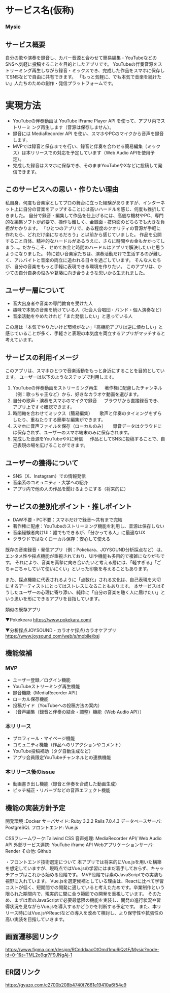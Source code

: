 # サービス名(仮称)
### Mysic


## サービス概要
自分の歌や演奏を録音し、カバー音源と合わせて簡易編集・YouTubeなどのSNSへ気軽に投稿することを目的としたアプリです。
YouTubeの伴奏音源をストリーミング再生しながら録音・ミックスでき、完成した作品をスマホに保存してSNSなどで自由に共有できます。
「もっと気軽に、でも本気で音楽を続けたい」人たちのための創作・発信プラットフォームです。
# 実現方法
* YouTubeの伴奏動画は YouTube IFrame Player API を使って、アプリ内でストリーミ ング再生します（音源は保存しません）。
* 録音には MediaRecorder API を使い、スマホやPCのマイクから音声を録音します。
* MVPでは録音と保存までを行い、録音と伴奏を合わせる簡易編集（ミックス）は本リリースでの対応を予定しています（Web Audio APIを使用予定）。
* 完成した録音はスマホに保存でき、そのままYouTubeやXなどに投稿して発信できます。


## このサービスへの思い・作りたい理由
私自身、何度も音楽家としてプロの舞台に立った経験がありますが、インターネット上に自分の音楽をアップすることには高いハードルを感じ、何度も挫折してきました。
自分で録音・編集して作品を仕上げるには、高価な機材やPC、専門的な編集ソフトが必要で、操作も難しく、金銭面・技術面のどちらでも大きな負担がかかります。
「ひとつのアプリで、ある程度のクオリティの音源が手軽に作れたら、どれだけ楽になるだろう」と以前から感じていました。
作品を公開すること自体、精神的なハードルがあるうえに、さらに時間やお金もかかってしまう…。だからこそ、せめてお金と時間のハードルはアプリで解決したいと思うようになりました。
特に若い音楽家たちは、演奏活動だけで生活するのが難しく、アルバイトと音楽の両立に追われる日々を過ごしています。
そんな人たちが、自分の音楽をもっと手軽に表現できる環境を作りたい。
このアプリは、かつての自分自身の悩みや葛藤に向き合うような思いから生まれました。


## ユーザー層について
- 音大出身者や音楽の専門教育を受けた人
- 趣味で本気の音楽を続けている人（社会人合唱団・バンド・個人演奏など）
- 音楽活動をやめたけれど「また発信したい」と思っている人

この層は「本気でやりたいけど環境がない」「高機能アプリは逆に煩わしい」と感じていることが多く、手軽さと表現の本気度を両立するアプリがマッチすると考えています。


## サービスの利用イメージ
このアプリは、スマホひとつで音楽活動をもっと身近にすることを目的としています。
ユーザーは以下のようなステップで利用します。

1. YouTubeの伴奏動画をストリーミング再生
　   著作権に配慮したチャンネル（例：歌っちゃ王など）から、好きなカラオケ動画を選びます。
2. 自分の歌声・演奏をスマホのマイクで録音
　   ブラウザから直接録音でき、アプリ上ですぐ確認できます。
3. 時間軸を合わせてミックス（簡易編集）
　   歌声と伴奏のタイミングをずらしたり、重ねたりする簡単な編集ができます。
4. スマホに音声ファイルを保存（ローカルのみ）
　   録音データはクラウドには保存されず、ユーザーのスマホ端末のみに保存されます。
5. 完成した音源をYouTubeやXに発信
　   作品としてSNSに投稿することで、自己表現の場を広げることができます。


## ユーザーの獲得について
* SNS（X、Instagram）での情報発信
* 音楽系のコミュニティ・大学への紹介
* アプリ内で他の人の作品を聞けるようにする（将来的に）


## サービスの差別化ポイント・推しポイント
* DAW不要・PC不要：スマホだけで録音〜共有まで完結
* 著作権に配慮：YouTubeのストリーミング機能を利用し、音源は保存しない
* 音楽経験者向けUI：誰でもできるが、「分かってる人」に最適なUX
* クラウドではなくローカル保存：安心して使える

既存の音楽録音・発信アプリ（例：Pokekara、JOYSOUND分析採点など）は、エンタメ性や採点機能が重視されており、UIや機能も多目的で複雑になりがちです。
それにより、音楽を真摯に向き合いたいと考える層には、「軽すぎる」「ごちゃごちゃしていて使いにくい」といった印象を与えることもあります。

また、採点機能に代表されるように「点数化」される文化は、自己表現を大切にするアーティストにとってはストレスになることもあります。
本サービスはそうしたユーザーの心理に寄り添い、純粋に「自分の音楽を聴く人に届けたい」という思いを形にできるアプリを目指しています。

類似の既存アプリ

▼Pokekeara
https://www.pokekara.com/

▼分析採点JOYSOUND - カラオケ採点/カラオケアプリ
https://www.joysound.com/web/s/mobile/bsj


## 機能候補
### MVP
* ユーザー登録／ログイン機能
* YouTubeストリーミング再生機能
* 録音機能（MediaRecorder API）
* ローカル保存機能
* 投稿ガイド（YouTubeへの投稿方法の案内）
* （音声編集（録音と伴奏の結合・調整）機能（Web Audio API））

### 本リリース
* プロフィール・マイページ機能
* コミュニティ機能（作品へのリアクションやコメント）
* YouTube投稿補助（タグ自動生成など）
* アプリ会員限定YouTubeチャンネルとの連携機能

### 本リリース後のissue
* 動画書き出し機能（録音と伴奏を合成した動画生成）
* ピッチ補正・リバーブなどの音声エフェクト機能


## 機能の実装方針予定
開発環境 :Docker
サーバサイド: Ruby 3.2.2 Rails 7.0.4.3
データベースサーバ: PostgreSQL
フロントエンド: Vue.js

CSSフレームワーク:Tailwind CSS
音声処理: MediaRecorder API/ Web Audio API
外部サービス連携: YouTube iframe API
Webアプリケーションサーバ: Render
その他: Github

・フロントエンド技術選定について
本アプリでは将来的にVue.jsを用いた構築を想定していますが、現時点ではVue.jsの学習にはまだ着手しておらず、キャッチアップはこれから始める段階です。
MVP段階では素のJavaScriptでの実装も視野に入れています。
Vue.jsを選定候補としている理由は、Reactに比べて学習コストが低く、短期間での開発に適していると考えたためです。卒業制作という限られた期間内で、現実的に間に合う範囲での開発を重視しています。
そのため、まずは素のJavaScriptで必要最低限の機能を実装し、開発の進行状況や習得状況を見ながらVue.jsを導入するかどうかを判断する予定です。
また、本リリース時にはVue.jsやReactなどの導入を改めて検討し、より保守性や拡張性の高い実装を目指していきます。

## 画面遷移図リンク
https://www.figma.com/design/RCnddxacOtOmd1mu6iQztF/Mysic?node-id=0-1&t=TML2o9qr7F9JNgAj-1

## ER図リンク
https://gyazo.com/c2700b208b4740f7661e19410a6f54e9
